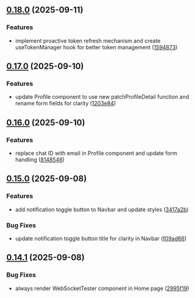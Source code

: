## [0.18.0](https://github.com/ghorbani-mohammad/React-Job-AI-Assistant/compare/v0.17.0...v0.18.0) (2025-09-11)


### Features

* implement proactive token refresh mechanism and create useTokenManager hook for better token management ([1594873](https://github.com/ghorbani-mohammad/React-Job-AI-Assistant/commit/1594873b7f0b7a19bfc324e34fc6557004a2bafd))

## [0.17.0](https://github.com/ghorbani-mohammad/React-Job-AI-Assistant/compare/v0.16.0...v0.17.0) (2025-09-10)


### Features

* update Profile component to use new patchProfileDetail function and rename form fields for clarity ([1203e84](https://github.com/ghorbani-mohammad/React-Job-AI-Assistant/commit/1203e84fd685724a2b7ff85fe54e1b25c6feaac8))

## [0.16.0](https://github.com/ghorbani-mohammad/React-Job-AI-Assistant/compare/v0.15.0...v0.16.0) (2025-09-10)


### Features

* replace chat ID with email in Profile component and update form handling ([8148546](https://github.com/ghorbani-mohammad/React-Job-AI-Assistant/commit/814854674c9e264ecce0e4579b1e817be673517d))

## [0.15.0](https://github.com/ghorbani-mohammad/React-Job-AI-Assistant/compare/v0.14.1...v0.15.0) (2025-09-08)


### Features

* add notification toggle button to Navbar and update styles ([3417a2b](https://github.com/ghorbani-mohammad/React-Job-AI-Assistant/commit/3417a2b091bd73d8f621c0464f3189d53a0850b5))


### Bug Fixes

* update notification toggle button title for clarity in Navbar ([f09ad66](https://github.com/ghorbani-mohammad/React-Job-AI-Assistant/commit/f09ad66bd9c869fbb0ceb811b320616f3ae52fef))

## [0.14.1](https://github.com/ghorbani-mohammad/React-Job-AI-Assistant/compare/v0.14.0...v0.14.1) (2025-09-08)


### Bug Fixes

* always render WebSocketTester component in Home page ([2995f19](https://github.com/ghorbani-mohammad/React-Job-AI-Assistant/commit/2995f196871d3ce73bfb37f6350b77060f334676))

